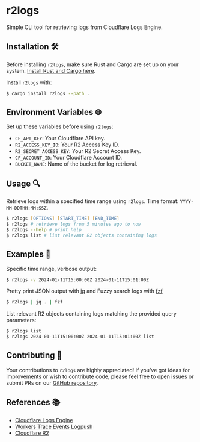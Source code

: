 # r2logs
Simple CLI tool for retrieving logs from Cloudflare Logs Engine.

## Installation 🛠️
Before installing `r2logs`, make sure Rust and Cargo are set up on your system. [Install Rust and Cargo here](https://www.rust-lang.org/tools/install).

Install `r2logs` with:
```zsh
$ cargo install r2logs --path .
```

## Environment Variables 🌐
Set up these variables before using `r2logs`:

- `CF_API_KEY`: Your Cloudflare API key.
- `R2_ACCESS_KEY_ID`: Your R2 Access Key ID.
- `R2_SECRET_ACCESS_KEY`: Your R2 Secret Access Key.
- `CF_ACCOUNT_ID`: Your Cloudflare Account ID.
- `BUCKET_NAME`: Name of the bucket for log retrieval.

## Usage 🔍
Retrieve logs within a specified time range using `r2logs`. Time format: `YYYY-MM-DDTHH:MM:SSZ`.

```zsh
$ r2logs [OPTIONS] [START_TIME] [END_TIME]
$ r2logs # retrieve logs from 5 minutes ago to now
$ r2logs --help # print help
$ r2logs list # list relevant R2 objects containing logs
```
## Examples 📝

Specific time range, verbose output:
  ```zsh
  $ r2logs -v 2024-01-11T15:00:00Z 2024-01-11T15:01:00Z
  ```
Pretty print JSON output with [jq](https://github.com/jqlang/jq) and
Fuzzy search logs with [fzf](https://github.com/junegunn/fzf)
  ```zsh
  $ r2logs | jq . | fzf
  ```

List relevant R2 objects containing logs matching the provided query parameters:
  ```zsh
  $ r2logs list
  $ r2logs 2024-01-11T15:00:00Z 2024-01-11T15:01:00Z list
  ```

## Contributing 👐
Your contributions to `r2logs` are highly appreciated! If you've got ideas for improvements or wish to contribute code, please feel free to open issues or submit PRs on our [GitHub repository](https://github.com/nuts3745/r2logs).

## References 📚
- [Cloudflare Logs Engine](https://developers.cloudflare.com/logs/r2-log-retrieval/)
- [Workers Trace Events Logpush](https://developers.cloudflare.com/workers/observability/logpush/)
- [Cloudflare R2](https://developers.cloudflare.com/r2/)
